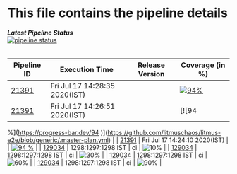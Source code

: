 # This file contains the pipeline details 

***Latest Pipeline Status***</u><br>
[![pipeline status](https://gitlab.mayadata.io/litmuschaos/litmus-e2e/badges/litmus-portal/pipeline.svg)](https://gitlab.mayadata.io/litmuschaos/litmus-e2e/commits/generic)
<br><br>

| Pipeline ID |   Execution Time        | Release Version | Coverage (in %) |
|---------|---------------------------|--------------|--------------|
|     <a href= "https://gitlab.mayadata.io/litmuschaos/litmus-e2e/pipelines/21391">21391</a>           |  Fri Jul 17 14:28:35 2020(IST)           |   | [![94%](https://progress-bar.dev/94)](https://github.com/litmuschaos/litmus-e2e/blob/generic/.master-plan.yml)  |
|     <a href= "https://gitlab.mayadata.io/litmuschaos/litmus-e2e/pipelines/21391">21391</a>           |  Fri Jul 17 14:26:51 2020(IST)           |   | [![94
%](https://progress-bar.dev/94
)](https://github.com/litmuschaos/litmus-e2e/blob/generic/.master-plan.yml)  |
|     <a href= "https://gitlab.mayadata.io/litmuschaos/litmus-e2e/pipelines/21391">21391</a>           |  Fri Jul 17 14:24:10 2020(IST)           |   | [![94
%](https://progress-bar.dev/94
)]((https://github.com/litmuschaos/litmus-e2e/blob/generic/.master-plan.yml))  |
|     <a href= "https://gitlab.mayadata.io/litmuschaos/litmus-e2e/pipelines/129034">129034</a>           |  1298:1297:1298 IST           | ci  | ![10%](https://progress-bar.dev/10)  |
|     <a href= "https://gitlab.mayadata.io/litmuschaos/litmus-e2e/pipelines/129034">129034</a>           |  1298:1297:1298 IST           | ci  | ![30%](https://progress-bar.dev/30)  |
|     <a href= "https://gitlab.mayadata.io/litmuschaos/litmus-e2e/pipelines/129034">129034</a>           |  1298:1297:1298 IST           | ci  | ![60%](https://progress-bar.dev/60)  |
|    <a href= "https://gitlab.mayadata.io/litmuschaos/litmus-e2e/pipelines/129034">129034</a>   |  1298:1297:1298 IST           |  ci     |  ![90%](https://progress-bar.dev/90)     |
